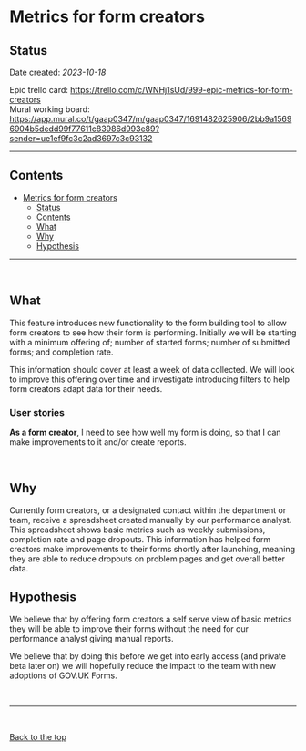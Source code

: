 # Metrics for form creators

## Status

Date created: *2023-10-18*  

Epic trello card: https://trello.com/c/WNHj1sUd/999-epic-metrics-for-form-creators  
Mural working board: https://app.mural.co/t/gaap0347/m/gaap0347/1691482625906/2bb9a15696904b5dedd99f77611c83986d993e89?sender=ue1ef9fc3c2ad3697c3c93132   
___

## Contents

- [Metrics for form creators](#metrics-for-form-creators)
  - [Status](#status)
  - [Contents](#contents)
  - [What](#what)
  - [Why](#why)
  - [Hypothesis](#hypothesis)

___

<br>

## What

This feature introduces new functionality to the form building tool to allow form creators to see how their form is performing. Initially we will be starting with a minimum offering of; number of started forms; number of submitted forms; and completion rate.

This information should cover at least a week of data collected. We will look to improve this offering over time and investigate introducing filters to help form creators adapt data for their needs.  

### User stories

**As a form creator**, I need to see how well my form is doing, so that I can make improvements to it and/or create reports.

<br>

## Why

Currently form creators, or a designated contact within the department or team, receive a spreadsheet created manually by our performance analyst. This spreadsheet shows basic metrics such as weekly submissions, completion rate and page dropouts. This information has helped form creators make improvements to their forms shortly after launching, meaning they are able to reduce dropouts on problem pages and get overall better data.  

## Hypothesis

We believe that by offering form creators a self serve view of basic metrics they will be able to improve their forms without the need for our performance analyst giving manual reports.  

We believe that by doing this before we get into early access (and private beta later on) we will hopefully reduce the impact to the team with new adoptions of GOV.UK Forms.  

<br>

___

<br>

[Back to the top](#metrics-for-form-creators)

